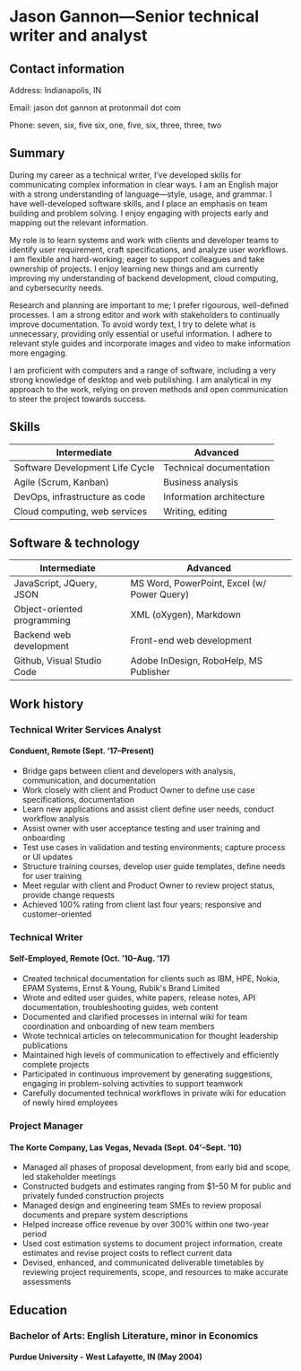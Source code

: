 # Jason Gannon—Senior technical writer and analyst

## Contact information

Address: Indianapolis, IN

Email: jason dot gannon at protonmail dot com

Phone: seven, six, five six, one, five, six, three, three, two

## Summary

During my career as a technical writer, I’ve developed skills for communicating complex information in clear ways. I am an English major with a strong understanding of language—style, usage, and grammar. I have well-developed software skills, and I place an emphasis on team building and problem solving. I enjoy engaging with projects early and mapping out the relevant information.

My role is to learn systems and work with clients and developer teams to identify user requirement, craft specifications, and analyze user workflows. I am flexible and hard-working; eager to support colleagues and take ownership of projects. I enjoy learning new things and am currently improving my understanding of backend development, cloud computing, and cybersecurity needs.

Research and planning are important to me; I prefer rigourous, well-defined processes. I am a strong editor and work with stakeholders to continually improve documentation. To avoid wordy text, I try to delete what is unnecessary, providing only essential or useful information. I adhere to relevant style guides and incorporate images and video to make information more engaging.

I am proficient with computers and a range of software, including a very strong knowledge of desktop and web publishing. I am analytical in my approach to the work, relying on proven methods and open communication to steer the project towards success.


## Skills

| Intermediate | Advanced |
|--------------|-------|
| Software Development Life Cycle | Technical documentation | 
| Agile (Scrum, Kanban) | Business analysis |
| DevOps, infrastructure as code | Information architecture |
| Cloud computing, web services | Writing, editing |



## Software & technology

| Intermediate | Advanced |
|--------------|-------|
| JavaScript, JQuery, JSON | MS Word, PowerPoint, Excel (w/ Power Query) |
| Object-oriented programming | XML (oXygen), Markdown |
| Backend web development | Front-end web development |
| Github, Visual Studio Code | Adobe InDesign, RoboHelp, MS Publisher |


## Work history

### Technical Writer Services Analyst

#### Conduent, Remote (Sept. ‘17–Present)

* Bridge gaps between client and developers with analysis, communication, and documentation
* Work closely with client and Product Owner to define use case specifications, documentation
* Learn new applications and assist client define user needs, conduct workflow analysis
* Assist owner with user acceptance testing and user training and onboarding
* Test use cases in validation and testing environments; capture process or UI updates
* Structure training courses, develop user guide templates, define needs for user training
* Meet regular with client and Product Owner to review project status, provide change requests
* Achieved 100% rating from client last four years; responsive and customer-oriented

### Technical Writer

#### Self-Employed, Remote (Oct. ’10–Aug. ’17)

* Created technical documentation for clients such as IBM, HPE, Nokia, EPAM Systems, Ernst & Young, Rubik's Brand Limited
* Wrote and edited user guides, white papers, release notes, API documentation, troubleshooting guides, web content
* Documented and clarified processes in internal wiki for team coordination and onboarding of new team members
* Wrote technical articles on telecommunication for thought leadership publications
* Maintained high levels of communication to effectively and efficiently complete projects
* Participated in continuous improvement by generating suggestions, engaging in problem-solving activities to support teamwork
* Carefully documented technical workflows in private wiki for education of newly hired employees

### Project Manager

#### The Korte Company, Las Vegas, Nevada (Sept. 04’–Sept. ’10)

* Managed all phases of proposal development, from early bid and scope, led stakeholder meetings
* Constructed budgets and estimates ranging from $1–50 M for public and privately funded construction projects
* Managed design and engineering team SMEs to review proposal documents and prepare system descriptions
* Helped increase office revenue by over 300% within one two-year period
* Used cost estimation systems to document project information, create estimates and revise project costs to reflect current data
* Devised, enhanced, and communicated deliverable timetables by reviewing project requirements, scope, and resources to make accurate assessments

## Education

### Bachelor of Arts: English Literature, minor in Economics

#### Purdue University - West Lafayette, IN (May 2004)
